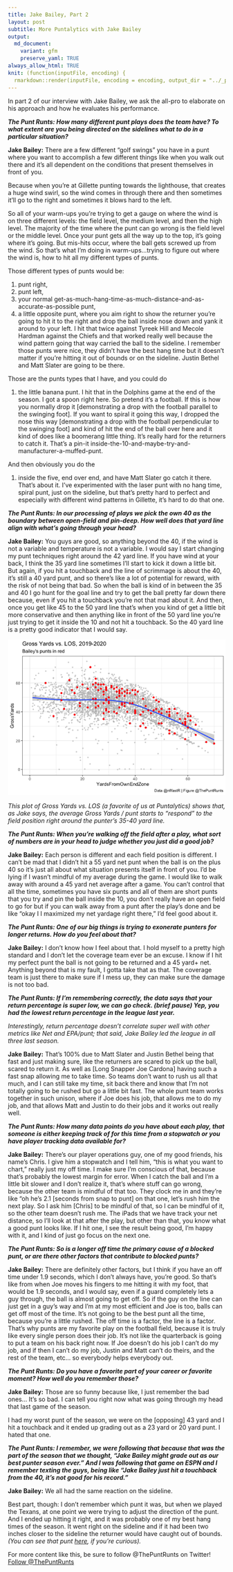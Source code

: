 ```yaml
---
title: Jake Bailey, Part 2
layout: post
subtitle: More Puntalytics with Jake Bailey
output:
  md_document:
    variant: gfm
    preserve_yaml: TRUE
always_allow_html: TRUE
knit: (function(inputFile, encoding) { 
  rmarkdown::render(inputFile, encoding = encoding, output_dir = "../_posts") })
---
```


In part 2 of our interview with Jake Bailey, we ask the all-pro to
elaborate on his approach and how he evaluates his performance.

***The Punt Runts: How many different punt plays does the team have? To
what extent are you being directed on the sidelines what to do in a
particular situation?***

**Jake Bailey:** There are a few different “golf swings” you have in a
punt where you want to accomplish a few different things like when you
walk out there and it’s all dependent on the conditions that present
themselves in front of you.

Because when you’re at Gillette punting towards the lighthouse, that
creates a huge wind swirl, so the wind comes in through there and then
sometimes it’ll go to the right and sometimes it blows hard to the left.

So all of your warm-ups you’re trying to get a gauge on where the wind
is on three different levels: the field level, the medium level, and
then the high level. The majority of the time where the punt can go
wrong is the field level or the middle level. Once your punt gets all
the way up to the top, it’s going where it’s going. But mis-hits occur,
where the ball gets screwed up from the wind. So that’s what I’m doing
in warm-ups…trying to figure out where the wind is, how to hit all my
different types of punts.

Those different types of punts would be:

1.  punt right,
2.  punt left,
3.  your normal
    get-as-much-hang-time-as-much-distance-and-as-accurate-as-possible
    punt,
4.  a little opposite punt, where you aim right to show the returner
    you’re going to hit it to the right and drop the ball inside nose
    down and yank it around to your left. I hit that twice against
    Tyreek Hill and Mecole Hardman against the Chiefs and that worked
    really well because the wind pattern going that way carried the ball
    to the sideline. I remember those punts were nice, they didn’t have
    the best hang time but it doesn’t matter if you’re hitting it out of
    bounds or on the sideline. Justin Bethel and Matt Slater are going
    to be there.

Those are the punts types that I have, and you could do

1.  the little banana punt. I hit that in the Dolphins game at the end
    of the season. I got a spoon right here. So pretend it’s a football.
    If this is how you normally drop it \[demonstrating a drop with the
    football parallel to the swinging foot\]. If you want to spiral it
    going this way, I dropped the nose this way \[demonstrating a drop
    with the football perpendicular to the swinging foot\] and kind of
    hit the end of the ball over here and it kind of does like a
    boomerang little thing. It’s really hard for the returners to catch
    it. That’s a pin-it
    inside-the-10-and-maybe-try-and-manufacturer-a-muffed-punt.

And then obviously you do the

1.  inside the five, end over end, and have Matt Slater go catch it
    there. That’s about it. I’ve experimented with the laser punt with
    no hang time, spiral punt, just on the sideline, but that’s pretty
    hard to perfect and especially with different wind patterns in
    Gillette, it’s hard to do that one.

***The Punt Runts: In our processing of plays we pick the own 40 as the
boundary between open-field and pin-deep. How well does that yard line
align with what’s going through your head?***

**Jake Bailey:** You guys are good, so anything beyond the 40, if the
wind is not a variable and temperature is not a variable. I would say I
start changing my punt techniques right around the 42 yard line. If you
have wind at your back, I think the 35 yard line sometimes I’ll start to
kick it down a little bit. But again, if you hit a touchback and the
line of scrimmage is about the 40, it’s still a 40 yard punt, and so
there’s like a lot of potential for reward, with the risk of not being
that bad. So when the ball is kind of in between the 35 and 40 I go hunt
for the goal line and try to get the ball pretty far down there because,
even if you hit a touchback you’re not that mad about it. And then, once
you get like 45 to the 50 yard line that’s when you kind of get a little
bit more conservative and then anything like in front of the 50 yard
line you’re just trying to get it inside the 10 and not hit a touchback.
So the 40 yard line is a pretty good indicator that I would say.

![](../assets/img/Rmarkdown/losplot-1.png)<!-- -->

*This plot of Gross Yards vs. LOS (a favorite of us at Puntalytics)
shows that, as Jake says, the average Gross Yards / punt starts to
“respond” to the field position right around the punter’s 35-40 yard
line.*

***The Punt Runts: When you’re walking off the field after a play, what
sort of numbers are in your head to judge whether you just did a good
job?***

**Jake Bailey:** Each person is different and each field position is
different. I can’t be mad that I didn’t hit a 55 yard net punt when the
ball is on the plus 40 so it’s just all about what situation presents
itself in front of you. I’d be lying if I wasn’t mindful of my average
during the game. I would like to walk away with around a 45 yard net
average after a game. You can’t control that all the time, sometimes you
have six punts and all of them are short punts that you try and pin the
ball inside the 10, you don’t really have an open field to go for but if
you can walk away from a punt after the play’s done and be like “okay I
I maximized my net yardage right there,” I’d feel good about it.

***The Punt Runts: One of our big things is trying to exonerate punters
for longer returns. How do you feel about that?***

**Jake Bailey:** I don’t know how I feel about that. I hold myself to a
pretty high standard and I don’t let the coverage team ever be an
excuse. I know if I hit my perfect punt the ball is not going to be
returned and a 45 yard+ net. Anything beyond that is my fault, I gotta
take that as that. The coverage team is just there to make sure if I
mess up, they can make sure the damage is not too bad.

***The Punt Runts: If I’m remembering correctly, the data says that your
return percentage is super low, we can go check. (brief pause) Yep, you
had the lowest return percentage in the league last year.***

<div data-pagedtable="false">

<script data-pagedtable-source type="application/json">
{"columns":[{"label":["punter_player_name"],"name":[1],"type":["chr"],"align":["left"]},{"label":["returnpct"],"name":[2],"type":["dbl"],"align":["right"]},{"label":["Gross"],"name":[3],"type":["dbl"],"align":["right"]},{"label":["Net"],"name":[4],"type":["dbl"],"align":["right"]},{"label":["Punter_EPA"],"name":[5],"type":["dbl"],"align":["right"]}],"data":[{"1":"J.Bailey","2":"0.22","3":"46.87","4":"45.58","5":"0.34"},{"1":"T.Townsend","2":"0.29","3":"42.63","4":"40.29","5":"-0.01"},{"1":"A.Cole","2":"0.32","3":"43.16","4":"40.14","5":"0.04"},{"1":"T.Morstead","2":"0.32","3":"42.48","4":"41.74","5":"-0.09"},{"1":"S.Koch","2":"0.33","3":"44.08","4":"42.47","5":"0.02"},{"1":"J.Hekker","2":"0.35","3":"43.46","4":"39.16","5":"0.04"},{"1":"B.Kern","2":"0.35","3":"44.19","4":"41.49","5":"0.16"},{"1":"B.Anger","2":"0.35","3":"44.17","4":"41.80","5":"0.00"},{"1":"M.Haack","2":"0.35","3":"44.12","4":"39.75","5":"0.02"},{"1":"J.Fox","2":"0.36","3":"46.73","4":"44.76","5":"0.20"},{"1":"M.Wishnowsky","2":"0.36","3":"44.37","4":"41.64","5":"0.05"},{"1":"J.Berry","2":"0.37","3":"44.72","4":"40.47","5":"0.02"},{"1":"J.Scott","2":"0.37","3":"44.17","4":"37.85","5":"-0.01"},{"1":"A.Lee","2":"0.38","3":"43.10","4":"39.64","5":"0.00"},{"1":"L.Cooke","2":"0.38","3":"45.98","4":"43.29","5":"0.10"},{"1":"C.Bojorquez","2":"0.39","3":"47.37","4":"44.00","5":"0.18"},{"1":"P.O'Donnell","2":"0.39","3":"44.12","4":"39.53","5":"0.03"},{"1":"J.Charlton","2":"0.40","3":"44.51","4":"40.42","5":"0.06"},{"1":"R.Dixon","2":"0.40","3":"42.34","4":"38.77","5":"-0.05"},{"1":"K.Huber","2":"0.41","3":"45.21","4":"42.82","5":"-0.01"},{"1":"B.Pinion","2":"0.42","3":"44.47","4":"40.18","5":"-0.02"},{"1":"S.Martin","2":"0.44","3":"44.85","4":"41.42","5":"-0.01"},{"1":"M.Dickson","2":"0.46","3":"47.67","4":"44.41","5":"0.20"},{"1":"S.Hofrichter","2":"0.46","3":"41.80","4":"39.27","5":"-0.20"},{"1":"R.Sanchez","2":"0.47","3":"43.26","4":"39.98","5":"-0.04"},{"1":"B.Mann","2":"0.48","3":"43.09","4":"37.51","5":"-0.18"},{"1":"J.Gillan","2":"0.49","3":"42.82","4":"38.33","5":"-0.11"},{"1":"T.Way","2":"0.49","3":"47.18","4":"44.32","5":"0.12"},{"1":"C.Johnston","2":"0.58","3":"44.42","4":"40.61","5":"-0.09"},{"1":"B.Colquitt","2":"0.62","3":"43.18","4":"37.35","5":"-0.23"},{"1":"T.Long","2":"0.67","3":"43.48","4":"34.08","5":"-0.24"}],"options":{"columns":{"min":{},"max":[10]},"rows":{"min":[10],"max":[10]},"pages":{}}}
  </script>

</div>

*Interestingly, return percentage doesn’t correlate super well with
other metrics like Net and EPA/punt; that said, Jake Bailey led the
league in all three last season.*

**Jake Bailey:** That’s 100% due to Matt Slater and Justin Bethel being
that fast and just making sure, like the returners are scared to pick up
the ball, scared to return it. As well as \[Long Snapper Joe Cardona\]
having such a fast snap allowing me to take time. So teams don’t want to
rush us all that much, and I can still take my time, sit back there and
know that I’m not totally going to be rushed but go a little bit fast.
The whole punt team works together in such unison, where if Joe does his
job, that allows me to do my job, and that allows Matt and Justin to do
their jobs and it works out really well.

***The Punt Runts: How many data points do you have about each play,
that someone is either keeping track of for this time from a stopwatch
or you have player tracking data available for?***

**Jake Bailey:** There’s our player operations guy, one of my good
friends, his name’s Chris. I give him a stopwatch and I tell him, “this
is what you want to chart,” really just my off time. I make sure I’m
conscious of that, because that’s probably the lowest margin for error.
When I catch the ball and I’m a little bit slower and I don’t realize
it, that’s where stuff can go wrong, because the other team is mindful
of that too. They clock me in and they’re like “oh he’s 2.1 \[seconds
from snap to punt\] on that one, let’s rush him the next play. So I ask
him \[Chris\] to be mindful of that, so I can be mindful of it, so the
other team doesn’t rush me. The iPads that we have track your net
distance, so I’ll look at that after the play, but other than that, you
know what a good punt looks like. If I hit one, I see the result being
good, I’m happy with it, and I kind of just go focus on the next one.

***The Punt Runts: So is a longer off time the primary cause of a
blocked punt, or are there other factors that contribute to blocked
punts?***

**Jake Bailey:** There are definitely other factors, but I think if you
have an off time under 1.9 seconds, which I don’t always have, you’re
good. So that’s like from when Joe moves his fingers to me hitting it
with my foot, that would be 1.9 seconds, and I would say, even if a
guard completely lets a guy through, the ball is almost going to get
off. So if the guy on the line can just get in a guy’s way and I’m at my
most efficient and Joe is too, balls can get off most of the time. It’s
not going to be the best punt all the time, because you’re a little
rushed. The off time is a factor, the line is a factor. That’s why punts
are my favorite play on the football field, because it is truly like
every single person does their job. It’s not like the quarterback is
going to put a team on his back right now. If Joe doesn’t do his job I
can’t do my job, and if then I can’t do my job, Justin and Matt can’t do
theirs, and the rest of the team, etc… so everybody helps everybody out.

***The Punt Runts: Do you have a favorite part of your career or
favorite moment? How well do you remember those?***

**Jake Bailey:** Those are so funny because like, I just remember the
bad ones… It’s so bad. I can tell you right now what was going through
my head that last game of the season.

I had my worst punt of the season, we were on the \[opposing\] 43 yard
and I hit a touchback and it ended up grading out as a 23 yard or 20
yard punt. I hated that one.

***The Punt Runts: I remember, we were following that because that was
the part of the season that we thought, “Jake Bailey might grade out as
our best punter season ever.” And I was following that game on ESPN and
I remember texting the guys, being like “Jake Bailey just hit a
touchback from the 40, it’s not good for his record.”***

**Jake Bailey:** We all had the same reaction on the sideline.

Best part, though: I don’t remember which punt it was, but when we
played the Texans, at one point we were trying to adjust the direction
of the punt. And I ended up hitting it right, and it was probably one of
my best hang times of the season. It went right on the sideline and if
it had been two inches closer to the sideline the returner would have
caught out of bounds. *(You can see that punt
[here](https://www.youtube.com/embed/BSk70wHmo0M?start=377), if you’re
curious).*

For more content like this, be sure to follow @ThePuntRunts on
Twitter!  
<a href="https://twitter.com/ThePuntRunts?ref_src=twsrc%5Etfw" class="twitter-follow-button" data-show-count="false">Follow
@ThePuntRunts</a>
<script async src="https://platform.twitter.com/widgets.js" charset="utf-8"></script>
